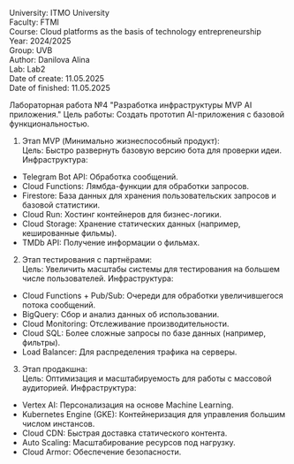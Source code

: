 University: ITMO University  
Faculty: FTMI  
Course: Cloud platforms as the basis of technology entrepreneurship  
Year: 2024/2025  
Group: UVB  
Author: Danilova Alina  
Lab: Lab2  
Date of create: 11.05.2025  
Date of finished: 11.05.2025  
  

Лабораторная работа №4 "Разработка инфраструктуры MVP AI приложения."
Цель работы: Создать прототип AI-приложения с базовой функциональностью.  


1. Этап MVP (Минимально жизнеспособный продукт):  
Цель: Быстро развернуть базовую версию бота для проверки идеи.
Инфраструктура:
- Telegram Bot API: Обработка сообщений.
- Cloud Functions: Лямбда-функции для обработки запросов.
- Firestore: База данных для хранения пользовательских запросов и базовой статистики.
- Cloud Run: Хостинг контейнеров для бизнес-логики.
- Cloud Storage: Хранение статических данных (например, кешированные фильмы).
- TMDb API: Получение информации о фильмах.

2. Этап тестирования с партнёрами:  
Цель: Увеличить масштабы системы для тестирования на большем числе пользователей.
Инфраструктура:
- Cloud Functions + Pub/Sub: Очереди для обработки увеличившегося потока сообщений.
- BigQuery: Сбор и анализ данных об использовании.
- Cloud Monitoring: Отслеживание производительности.
- Cloud SQL: Более сложные запросы по базе данных (например, фильтры).
- Load Balancer: Для распределения трафика на серверы.

3. Этап продакшна:  
Цель: Оптимизация и масштабируемость для работы с массовой аудиторией.
Инфраструктура:
- Vertex AI: Персонализация на основе Machine Learning.
- Kubernetes Engine (GKE): Контейнеризация для управления большим числом инстансов.
- Cloud CDN: Быстрая доставка статического контента.
- Auto Scaling: Масштабирование ресурсов под нагрузку.
- Cloud Armor: Обеспечение безопасности.
  
